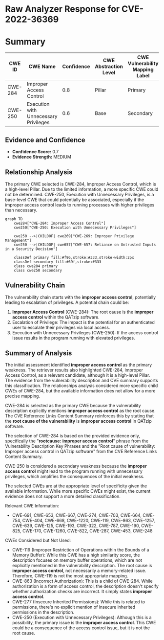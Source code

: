 # Raw Analyzer Response for CVE-2022-36369

# Summary
| CWE ID | CWE Name | Confidence | CWE Abstraction Level | CWE Vulnerability Mapping Label | CWE-Vulnerability Mapping Notes |
|---|---|---|---|---|---|
| CWE-284 | Improper Access Control | 0.8 | Pillar | Primary | Discouraged |
| CWE-250 | Execution with Unnecessary Privileges | 0.6 | Base | Secondary | Allowed |

## Evidence and Confidence

*   **Confidence Score:** 0.7
*   **Evidence Strength:** MEDIUM

## Relationship Analysis
The primary CWE selected is CWE-284, Improper Access Control, which is a high-level Pillar. Due to the limited information, a more specific CWE could not be determined. CWE-250, Execution with Unnecessary Privileges, is a base-level CWE that could potentially be associated, especially if the improper access control leads to running processes with higher privileges than necessary.

```mermaid
graph TD
    cwe284["CWE-284: Improper Access Control"]
    cwe250["CWE-250: Execution with Unnecessary Privileges"]
    
    cwe250 -->|CHILDOF| cwe269["CWE-269: Improper Privilege Management"]
    cwe250 -->|CHILDOF| cwe657["CWE-657: Reliance on Untrusted Inputs in a Security Decision"]
    
    classDef primary fill:#f96,stroke:#333,stroke-width:2px
    classDef secondary fill:#69f,stroke:#333
    class cwe284 primary
    class cwe250 secondary
```

## Vulnerability Chain
The vulnerability chain starts with the **improper access control**, potentially leading to escalation of privileges. A potential chain could be:

1.  **Improper Access Control** (CWE-284): The root cause is the **improper access control** within the QATzip software.
2.  Escalation of Privilege: The impact is the potential for an authenticated user to escalate their privileges via local access.
3.  Execution with Unnecessary Privileges (CWE-250): If the access control issue results in the program running with elevated privileges.

## Summary of Analysis
The initial assessment identified **improper access control** as the primary weakness. The retriever results also highlighted CWE-284, Improper Access Control, as a relevant candidate, although it is a high-level Pillar. The evidence from the vulnerability description and CVE summary supports this classification. The relationships analysis considered more specific child CWEs of CWE-284, but the available information does not allow for a more precise mapping.

CWE-284 is selected as the primary CWE because the vulnerability description explicitly mentions **improper access control** as the root cause. The CVE Reference Links Content Summary reinforces this by stating that the **root cause of the vulnerability** is **improper access control** in QATzip software.

The selection of CWE-284 is based on the provided evidence only, specifically the "**rootcause:** **improper access control**" phrase from the Vulnerability Description Key Phrases and the "Root cause of vulnerability: Improper access control in QATzip software" from the CVE Reference Links Content Summary.

CWE-250 is considered a secondary weakness because the **improper access control** might lead to the program running with unnecessary privileges, which amplifies the consequences of the initial weakness.

The selected CWEs are at the appropriate level of specificity given the available information. While more specific CWEs might exist, the current evidence does not support a more detailed classification.

Relevant CWE Information:
*   CWE-691, CWE-653, CWE-667, CWE-274, CWE-703, CWE-664, CWE-754, CWE-404, CWE-668, CWE-1220, CWE-119, CWE-863, CWE-1257, CWE-639, CWE-125, CWE-193, CWE-322, CWE-787, CWE-190, CWE-825, CWE-170, CWE-1260, CWE-822, CWE-287, CWE-453, CWE-248

CWEs Considered but Not Used:

*   CWE-119 (Improper Restriction of Operations within the Bounds of a Memory Buffer): While this CWE has a high similarity score, the description focuses on memory buffer operations, which are not explicitly mentioned in the vulnerability description. The root cause is **improper access control**, not necessarily a memory-related issue. Therefore, CWE-119 is not the most appropriate mapping.
*   CWE-863 (Incorrect Authorization): This is a child of CWE-284. While authorization is a form of access control, the description doesn't specify whether authorization checks are incorrect. It simply states **improper access control**.
*   CWE-277 (Insecure Inherited Permissions): While this is related to permissions, there's no explicit mention of insecure inherited permissions in the description.
*   CWE-250 (Execution with Unnecessary Privileges): Although this is a possibility, the primary issue is the **improper access control**. This CWE could be a consequence of the access control issue, but it is not the root cause.
